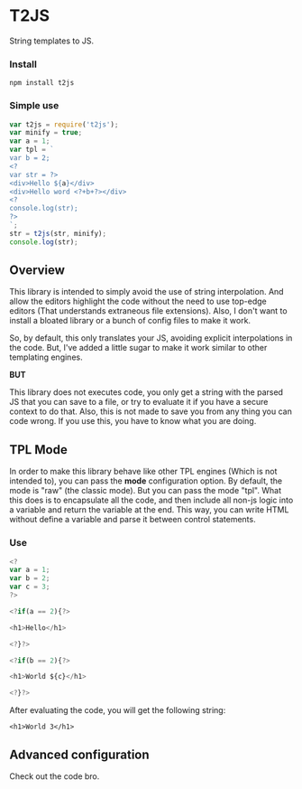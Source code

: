 # T2JS
String templates to JS.

### Install
```
npm install t2js
```

### Simple use
```js
var t2js = require('t2js');
var minify = true;
var a = 1;
var tpl = `
var b = 2;
<?
var str = ?>
<div>Hello ${a}</div>
<div>Hello word <?+b+?></div>
<?
console.log(str);
?>
`;
str = t2js(str, minify);
console.log(str);
```

## Overview
This library is intended to simply avoid the use of string interpolation. And allow the editors highlight the code without the need to use top-edge editors (That understands extraneous file extensions).
Also, I don't want to install a bloated library or a bunch of config files to make it work.

So, by default, this only translates your JS, avoiding explicit interpolations in the code. But, I've added a little sugar to make it work similar to other templating engines.

**BUT**

This library does not executes code, you only get a string with the parsed JS that you can save to a file, or try to evaluate it if you have a secure context to do that.
Also, this is not made to save you from any thing you can code wrong.
If you use this, you have to know what you are doing.


## TPL Mode
In order to make this library behave like other TPL engines (Which is not intended to), you can pass the **mode** configuration option.
By default, the mode is "raw" (the classic mode).
But you can pass the mode "tpl". What this does is to encapsulate all the code, and then include all non-js logic into a variable and return the variable at the end.
This way, you can write HTML without define a variable and parse it between control statements.

### Use
```js
<?
var a = 1;
var b = 2;
var c = 3;
?>

<?if(a == 2){?>

<h1>Hello</h1>

<?}?>

<?if(b == 2){?>

<h1>World ${c}</h1>

<?}?>
```

After evaluating the code, you will get the following string:
```
<h1>World 3</h1>
```

## Advanced configuration
Check out the code bro.